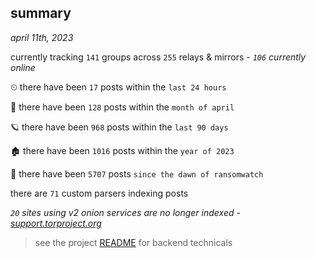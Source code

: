 
## summary
_april 11th, 2023_

currently tracking `141` groups across `255` relays & mirrors - _`106` currently online_

⏲ there have been `17` posts within the `last 24 hours`

🦈 there have been `128` posts within the `month of april`

🪐 there have been `968` posts within the `last 90 days`

🏚 there have been `1016` posts within the `year of 2023`

🦕 there have been `5707` posts `since the dawn of ransomwatch`

there are `71` custom parsers indexing posts

_`20` sites using v2 onion services are no longer indexed - [support.torproject.org](https://support.torproject.org/onionservices/v2-deprecation/)_

> see the project [README](https://github.com/joshhighet/ransomwatch#ransomwatch--) for backend technicals

